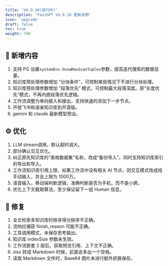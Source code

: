 ```yaml
---
title: 'V4.9.10(进行中)'
description: 'FastGPT V4.9.10 更新说明'
icon: 'upgrade'
draft: false
toc: true
weight: 790
---
```



## 🚀 新增内容

1. 支持 PG 设置`systemEnv.hnswMaxScanTuples`参数，提高迭代搜索的数据总量。
2. 知识库预处理参数增加 “分块条件”，可控制某些情况下不进行分块处理。
3. 知识库预处理参数增加 “段落优先” 模式，可控制最大段落深度。原“长度优先”模式，不再内嵌段落优先逻辑。
4. 工作流调整为单向接入和接出，支持快速的添加下一步节点。
5. 开放飞书和语雀知识库到开源版。
6. gemini 和 claude 最新模型预设。

## ⚙️ 优化

1. LLM stream调用，默认超时调大。
2. 部分确认交互优化。
3. 纠正原先知识库的“表格数据集”名称，改成“备份导入”。同时支持知识库索引的导出和导入。
4. 工作流知识库引用上限，如果工作流中没有相关 AI 节点，则交互模式改成纯手动输入，并且上限为 1000万。
5. 语音输入，移动端判断逻辑，准确判断是否为手机，而不是小屏。
6. 优化上下文截取算法，至少保证留下一组 Human 信息。

## 🐛 修复

1. 全文检索多知识库时排序得分排序不正确。
2. 流响应捕获 finish_reason 可能不正确。
3. 工具调用模式，未保存思考输出。
4. 知识库 indexSize 参数未生效。
5. 工作流嵌套 2 层后，获取预览引用、上下文不正确。
6. xlsx 转成 Markdown 时候，前面会多出一个空格。
7. 读取 Markdown 文件时，Base64 图片未进行额外抓换保存。